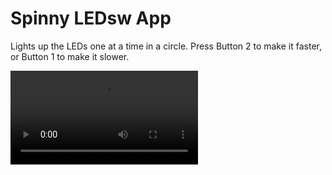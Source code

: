Spinny LEDsw App
=========

Lights up the LEDs one at a time in a circle. Press Button 2 to make it faster, or Button 1 to make it slower.

![](video.MOV)